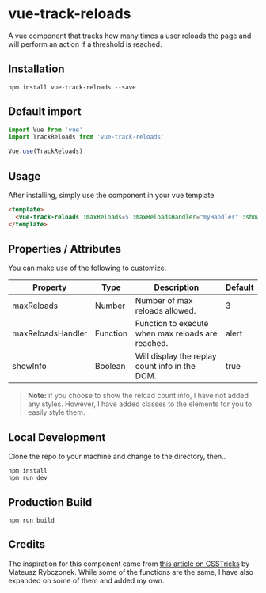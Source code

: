 # vue-track-reloads
A vue component that tracks how many times a user reloads the page and will perform an action if a threshold is reached.

## Installation
```
npm install vue-track-reloads --save
```

## Default import
```javascript
import Vue from 'vue'
import TrackReloads from 'vue-track-reloads'

Vue.use(TrackReloads)
```

## Usage
After installing, simply use the component in your vue template

```html
<template>
  <vue-track-reloads :maxReloads=5 :maxReloadsHandler="myHandler" :showInfo=false />
</template>
```

## Properties / Attributes
You can make use of the following to customize.

| Property | Type   | Description                         | Default |
|----------|--------|-------------------------------------|----------|
| maxReloads | Number | Number of max reloads allowed. | 3 |
| maxReloadsHandler | Function | Function to execute when max reloads are reached. | alert |
| showInfo | Boolean | Will display the replay count info in the DOM. | true |

> **Note:** if you choose to show the reload count info, I have not added any styles. However, I have added classes to the elements for you to easily style them.

## Local Development
Clone the repo to your machine and change to the directory, then..
```
npm install
npm run dev
```

## Production Build
```
npm run build
```

## Credits
The inspiration for this component came from [this article on CSSTricks](https://css-tricks.com/one-way-to-break-users-out-of-the-habit-of-reloading-too-much/) by Mateusz Rybczonek. While some of the functions are the same, I have also expanded on some of them and added my own.
